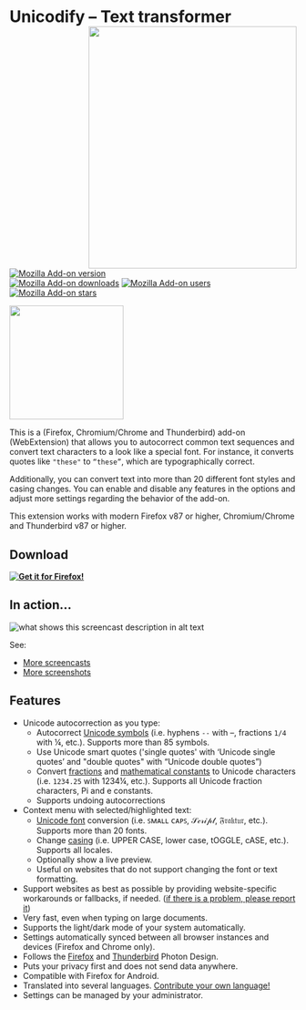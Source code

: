 # Unicodify – Text transformer <img align="right" height="425" width="365" src="assets/screencasts/example.gif">

[![Mozilla Add-on version](https://img.shields.io/amo/v/unicodify-text-transformer.svg)](https://addons.mozilla.org/firefox/addon/unicodify-text-transformer/?utm_source=github.com&utm_medium=git&utm_content=badge-version&utm_campaign=github)  
[![Mozilla Add-on downloads](https://img.shields.io/amo/d/unicodify-text-transformer.svg)](https://addons.mozilla.org/firefox/addon/unicodify-text-transformer/?utm_source=github.com&utm_medium=git&utm_content=badge-downloads&utm_campaign=github)
[![Mozilla Add-on users](https://img.shields.io/amo/users/unicodify-text-transformer.svg)](https://addons.mozilla.org/firefox/addon/unicodify-text-transformer/?utm_source=github.com&utm_medium=git&utm_content=badge-users&utm_campaign=github)
[![Mozilla Add-on stars](https://img.shields.io/amo/stars/unicodify-text-transformer.svg)](https://addons.mozilla.org/firefox/addon/unicodify-text-transformer/reviews/?utm_source=github.com&utm_medium=git&utm_content=badge-stars&utm_campaign=github)

<img height="200" width="200" src="assets/header.svg">

This is a (Firefox, Chromium/Chrome and Thunderbird) add-on (WebExtension) that allows you to autocorrect common text sequences and convert text characters to a look like a special font.
For instance, it converts quotes like `"these"` to `“these”`, which are typographically correct.

Additionally, you can convert text into more than 20 different font styles and casing changes.
You can enable and disable any features in the options and adjust more settings regarding the behavior of the add-on.

This extension works with modern Firefox v87 or higher, Chromium/Chrome and Thunderbird v87 or higher.

## Download

**[![Get it for Firefox!](https://addons.cdn.mozilla.net/static/img/addons-buttons/AMO-button_1.png)](https://addons.mozilla.org/firefox/addon/unicodify-text-transformer/?utm_source=github.com&utm_medium=git&utm_content=download-button&&utm_campaign=github)**

## In action…

![what shows this screencast description in alt text](assets/screencasts/someThing.gif)

See:
* [More screencasts](assets/screencasts)
* [More screenshots](assets/screenshots)

## Features
* Unicode autocorrection as you type:
    * Autocorrect [Unicode symbols](https://en.wikipedia.org/wiki/Miscellaneous_Symbols) (i.e. hyphens `--` with –, fractions `1/4` with ¼, etc.). Supports more than 85 symbols.
    * Use Unicode smart quotes ('single quotes' with ‘Unicode single quotes’ and "double quotes" with “Unicode double quotes”)
    * Convert [fractions](https://en.wikipedia.org/wiki/Number_Forms) and [mathematical constants](https://en.wikipedia.org/wiki/Mathematical_constant) to Unicode characters (i.e. `1234.25` with 1234¼, etc.). Supports all Unicode fraction characters, Pi and e constants.
    * Supports undoing autocorrections
* Context menu with selected/highlighted text:
    * [Unicode font](https://en.wikipedia.org/wiki/Mathematical_Alphanumeric_Symbols) conversion (i.e. ꜱᴍᴀʟʟ ᴄᴀᴘꜱ, 𝒮𝒸𝓇𝒾𝓅𝓉, 𝔉𝔯𝔞𝔨𝔱𝔲𝔯, etc.). Supports more than 20 fonts.
    * Change [casing](https://en.wikipedia.org/wiki/Letter_case#Case_styles) (i.e. UPPER CASE, lower case, tOGGLE, cASE, etc.). Supports all locales.
    * Optionally show a live preview.
    * Useful on websites that do not support changing the font or text formatting.
* Support websites as best as possible by providing website-specific workarounds or fallbacks, if needed. ([if there is a problem, please report it](https://github.com/rugk/unicodify/issues))
* Very fast, even when typing on large documents.
* Supports the light/dark mode of your system automatically.
* Settings automatically synced between all browser instances and devices (Firefox and Chrome only).
* Follows the [Firefox](https://design.firefox.com/photon) and [Thunderbird](https://style.thunderbird.net/) Photon Design.
* Puts your privacy first and does not send data anywhere.
* Compatible with Firefox for Android.
* Translated into several languages. [Contribute your own language!](./CONTRIBUTING.md#Translations)
* Settings can be managed by your administrator.
